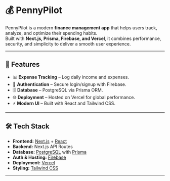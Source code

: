 # 💰 PennyPilot

PennyPilot is a modern **finance management app** that helps users track, analyze, and optimize their spending habits.  
Built with **Next.js, Prisma, Firebase, and Vercel**, it combines performance, security, and simplicity to deliver a smooth user experience.

---

## 🚀 Features

- 📊 **Expense Tracking** – Log daily income and expenses.  
- 🔐 **Authentication** – Secure login/signup with Firebase.  
- 🗄 **Database** – PostgreSQL via Prisma ORM.  
- 🌐 **Deployment** – Hosted on Vercel for global performance.  
- ⚡ **Modern UI** – Built with React and Tailwind CSS.  

---

## 🛠 Tech Stack

- **Frontend:** [Next.js](https://nextjs.org/) + [React](https://react.dev/)  
- **Backend:** Next.js API Routes  
- **Database:** [PostgreSQL](https://www.postgresql.org/) with [Prisma](https://www.prisma.io/) 
- **Auth & Hosting:** [Firebase](https://firebase.google.com/)  
- **Deployment:** [Vercel](https://vercel.com/)  
- **Styling:** [Tailwind CSS](https://tailwindcss.com/)  

---